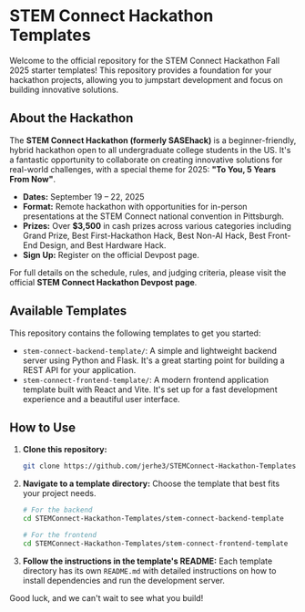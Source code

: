 # STEM Connect Hackathon Templates

Welcome to the official repository for the STEM Connect Hackathon Fall 2025 starter templates! This repository provides a foundation for your hackathon projects, allowing you to jumpstart development and focus on building innovative solutions.

## About the Hackathon

The **STEM Connect Hackathon (formerly SASEhack)** is a beginner-friendly, hybrid hackathon open to all undergraduate college students in the US. It's a fantastic opportunity to collaborate on creating innovative solutions for real-world challenges, with a special theme for 2025: **"To You, 5 Years From Now"**.

-   **Dates:** September 19 – 22, 2025
-   **Format:** Remote hackathon with opportunities for in-person presentations at the STEM Connect national convention in Pittsburgh.
-   **Prizes:** Over **$3,500** in cash prizes across various categories including Grand Prize, Best First-Hackathon Hack, Best Non-AI Hack, Best Front-End Design, and Best Hardware Hack.
-   **Sign Up:** Register on the official Devpost page.

For full details on the schedule, rules, and judging criteria, please visit the official **STEM Connect Hackathon Devpost page**.

## Available Templates

This repository contains the following templates to get you started:

-   `stem-connect-backend-template/`: A simple and lightweight backend server using Python and Flask. It's a great starting point for building a REST API for your application.
-   `stem-connect-frontend-template/`: A modern frontend application template built with React and Vite. It's set up for a fast development experience and a beautiful user interface.

## How to Use

1.  **Clone this repository:**
    ```sh
    git clone https://github.com/jerhe3/STEMConnect-Hackathon-Templates.git
    ```
2.  **Navigate to a template directory:**
    Choose the template that best fits your project needs.
    ```sh
    # For the backend
    cd STEMConnect-Hackathon-Templates/stem-connect-backend-template

    # For the frontend
    cd STEMConnect-Hackathon-Templates/stem-connect-frontend-template
    ```
3.  **Follow the instructions in the template's README:**
    Each template directory has its own `README.md` with detailed instructions on how to install dependencies and run the development server.

Good luck, and we can't wait to see what you build!
